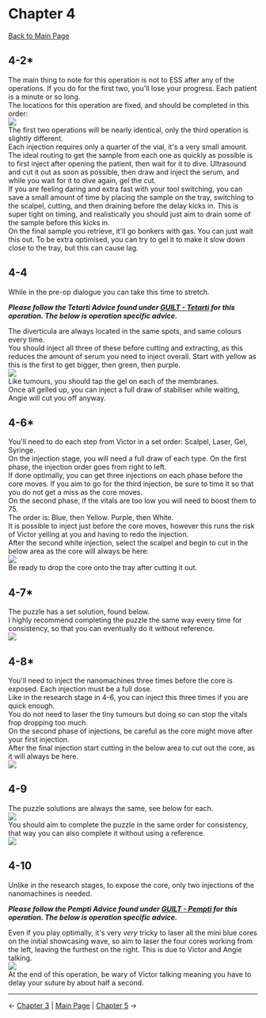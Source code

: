 
# Chapter 4

[Back to Main Page](../../index/eng/index.md)

## 4-2*

The main thing to note for this operation is not to ESS after any of the operations. If you do for the first two, you'll lose your progress. Each patient is a minute or so long. <br>
The locations for this operation are fixed, and should be completed in this order: <br>
![](../img/4-2_locations.png) <br>
The first two operations will be nearly identical, only the third operation is slightly different. <br>
Each injection requires only a quarter of the vial, it's a very small amount. <br>
The ideal routing to get the sample from each one as quickly as possible is to first inject after opening the patient, then wait for it to dive. Ultrasound and cut it out as soon as possible, then draw and inject the serum, and while you wait for it to dive again, gel the cut. <br>
If you are feeling daring and extra fast with your tool switching, you can save a small amount of time by placing the sample on the tray, switching to the scalpel, cutting, and then draining before the delay kicks in. This is super tight on timing, and realistically you should just aim to drain some of the sample before this kicks in. <br>
On the final sample you retrieve, it'll go bonkers with gas. You can just wait this out. To be extra optimised, you can try to gel it to make it slow down close to the tray, but this can cause lag. <br>

## 4-4

While in the pre-op dialogue you can take this time to stretch. <br>

***Please follow the Tetarti Advice found under [GUILT - Tetarti](../../guilt/eng/tetarti.md) for this operation. The below is operation specific advice.*** <br>

The diverticula are always located in the same spots, and same colours every time. <br>
You should inject all three of these before cutting and extracting, as this reduces the amount of serum you need to inject overall. Start with yellow as this is the first to get bigger, then green, then purple. <br>
![](../img/4-4_diverticula.png) <br>
Like tumours, you should tap the gel on each of the membranes. <br>
Once all gelled up, you can inject a full draw of stabiliser while waiting, Angie will cut you off anyway. <br>

## 4-6*

You'll need to do each step from Victor in a set order: Scalpel, Laser, Gel, Syringe. <br>
On the injection stage, you will need a full draw of each type. On the first phase, the injection order goes from right to left. <br>
If done optimally, you can get three injections on each phase before the core moves. If you aim to go for the third injection, be sure to time it so that you do not get a miss as the core moves. <br>
On the second phase, if the vitals are too low you will need to boost them to 75. <br>
The order is: Blue, then Yellow. Purple, then White.  <br>
It is possible to inject just before the core moves, however this runs the risk of Victor yelling at you and having to redo the injection. <br>
After the second white injection, select the scalpel and begin to cut in the below area as the core will always be here: <br>
![](../img/4-6_extract.png) <br>
Be ready to drop the core onto the tray after cutting it out. <br>

## 4-7*

The puzzle has a set solution, found below. <br>
I highly recommend completing the puzzle the same way every time for consistency, so that you can eventually do it without reference. <br>
![](../img/4-7_puzzle.png) <br>

## 4-8*

You'll need to inject the nanomachines three times before the core is exposed. Each injection must be a full dose. <br>
Like in the research stage in 4-6, you can inject this three times if you are quick enough.<br>
You do not need to laser the tiny tumours but doing so can stop the vitals frop dropping too much. <br>
On the second phase of injections, be careful as the core might move after your first injection. <br>
After the final injection start cutting in the below area to cut out the core, as it will always be here. <br>
![](../img/4-8_extract.png)

## 4-9

The puzzle solutions are always the same, see below for each. <br>
![](../img/4-9_puzzleOne.png) <br>
You should aim to complete the puzzle in the same order for consistency, that way you can also complete it without using a reference. <br>
![](../img/4-9_puzzleTwo.png) <br>

## 4-10

Unlike in the research stages, to expose the core, only two injections of the nanomachines is needed. <br>

***Please follow the Pempti Advice found under [GUILT - Pempti](../../guilt/eng/pempti.md) for this operation. The below is operation specific advice.*** <br>

Even if you play optimally, it's very *very* tricky to laser all the mini blue cores on the initial showcasing wave, so aim to laser the four cores working from the left, leaving the furthest on the right. This is due to Victor and Angie talking. <br>
![](../img/4-10_blueCores.png) <br>
At the end of this operation, be wary of Victor talking meaning you have to delay your suture by about half a second. <br>

---

← [Chapter 3](./chp3.md) | [Main Page](../../index/eng/index.md) | [Chapter 5](./chp5.md) →